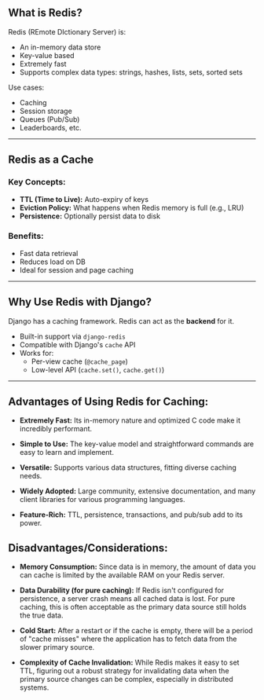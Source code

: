 ## What is Redis?

Redis (REmote DIctionary Server) is:
- An in-memory data store
- Key-value based
- Extremely fast
- Supports complex data types: strings, hashes, lists, sets, sorted sets

Use cases:
- Caching
- Session storage
- Queues (Pub/Sub)
- Leaderboards, etc.

---

## Redis as a Cache

### Key Concepts:
- **TTL (Time to Live):** Auto-expiry of keys
- **Eviction Policy:** What happens when Redis memory is full (e.g., LRU)
- **Persistence:** Optionally persist data to disk

### Benefits:
- Fast data retrieval
- Reduces load on DB
- Ideal for session and page caching

---

## Why Use Redis with Django?

Django has a caching framework. Redis can act as the **backend** for it.
- Built-in support via `django-redis`
- Compatible with Django's `cache` API
- Works for:
  - Per-view cache (`@cache_page`)
  - Low-level API (`cache.set()`, `cache.get()`)

---

## Advantages of Using Redis for Caching:
- **Extremely Fast:** Its in-memory nature and optimized C code make it incredibly performant.

- **Simple to Use:** The key-value model and straightforward commands are easy to learn and implement.

- **Versatile:** Supports various data structures, fitting diverse caching needs.

- **Widely Adopted:** Large community, extensive documentation, and many client libraries for various programming languages.

- **Feature-Rich:** TTL, persistence, transactions, and pub/sub add to its power.

## Disadvantages/Considerations:
- **Memory Consumption:** Since data is in memory, the amount of data you can cache is limited by the available RAM on your Redis server.

- **Data Durability (for pure caching):** If Redis isn't configured for persistence, a server crash means all cached data is lost. For pure caching, this is often acceptable as the primary data source still holds the true data.

- **Cold Start:** After a restart or if the cache is empty, there will be a period of "cache misses" where the application has to fetch data from the slower primary source.

- **Complexity of Cache Invalidation:** While Redis makes it easy to set TTL, figuring out a robust strategy for invalidating data when the primary source changes can be complex, especially in distributed systems.
